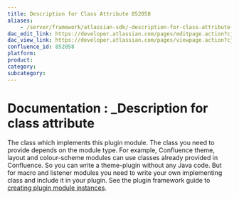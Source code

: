 ```yaml
---
title: Description for Class Attribute 852058
aliases:
    - /server/framework/atlassian-sdk/-description-for-class-attribute-852058.html
dac_edit_link: https://developer.atlassian.com/pages/editpage.action?cjm=wozere&pageId=852058
dac_view_link: https://developer.atlassian.com/pages/viewpage.action?cjm=wozere&pageId=852058
confluence_id: 852058
platform:
product:
category:
subcategory:
---
```

# Documentation : \_Description for class attribute

The class which implements this plugin module. The class you need to provide depends on the module type. For example, Confluence theme, layout and colour-scheme modules can use classes already provided in Confluence. So you can write a theme-plugin without any Java code. But for macro and listener modules you need to write your own implementing class and include it in your plugin. See the plugin framework guide to [creating plugin module instances](/server/framework/atlassian-sdk/creating-plugin-module-instances).
















































































































































































































































































































